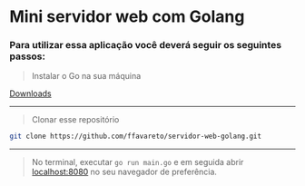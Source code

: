 # Mini servidor web com Golang

### Para utilizar essa aplicação você deverá seguir os seguintes passos:

> Instalar o Go na sua máquina

[Downloads](https://golang.org/dl/)

---

> Clonar esse repositório

```bash
git clone https://github.com/ffavareto/servidor-web-golang.git
```

---

> No terminal, executar `go run main.go` e em seguida abrir [localhost:8080](http://localhost:8080) no seu navegador de preferência.
